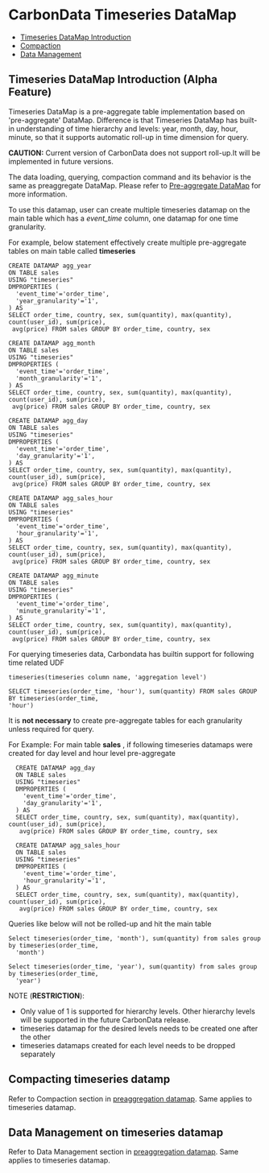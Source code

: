 <!--
    Licensed to the Apache Software Foundation (ASF) under one or more 
    contributor license agreements.  See the NOTICE file distributed with
    this work for additional information regarding copyright ownership. 
    The ASF licenses this file to you under the Apache License, Version 2.0
    (the "License"); you may not use this file except in compliance with 
    the License.  You may obtain a copy of the License at

      http://www.apache.org/licenses/LICENSE-2.0

    Unless required by applicable law or agreed to in writing, software 
    distributed under the License is distributed on an "AS IS" BASIS, 
    WITHOUT WARRANTIES OR CONDITIONS OF ANY KIND, either express or implied.
    See the License for the specific language governing permissions and 
    limitations under the License.
-->

# CarbonData Timeseries DataMap

* [Timeseries DataMap Introduction](#timeseries-datamap-introduction-alpha-feature)
* [Compaction](#compacting-timeseries-datamp)
* [Data Management](#data-management-on-timeseries-datamap)

## Timeseries DataMap Introduction (Alpha Feature)
Timeseries DataMap is a pre-aggregate table implementation based on 'pre-aggregate' DataMap.
Difference is that Timeseries DataMap has built-in understanding of time hierarchy and
levels: year, month, day, hour, minute, so that it supports automatic roll-up in time dimension 
for query.

**CAUTION:** Current version of CarbonData does not support roll-up.It will be implemented in future versions.

The data loading, querying, compaction command and its behavior is the same as preaggregate DataMap.
Please refer to [Pre-aggregate DataMap](./preaggregate-datamap-guide.md)
for more information.
  
To use this datamap, user can create multiple timeseries datamap on the main table which has 
a *event_time* column, one datamap for one time granularity.

For example, below statement effectively create multiple pre-aggregate tables  on main table called 
**timeseries**

```
CREATE DATAMAP agg_year
ON TABLE sales
USING "timeseries"
DMPROPERTIES (
  'event_time'='order_time',
  'year_granularity'='1',
) AS
SELECT order_time, country, sex, sum(quantity), max(quantity), count(user_id), sum(price),
 avg(price) FROM sales GROUP BY order_time, country, sex
  
CREATE DATAMAP agg_month
ON TABLE sales
USING "timeseries"
DMPROPERTIES (
  'event_time'='order_time',
  'month_granularity'='1',
) AS
SELECT order_time, country, sex, sum(quantity), max(quantity), count(user_id), sum(price),
 avg(price) FROM sales GROUP BY order_time, country, sex
  
CREATE DATAMAP agg_day
ON TABLE sales
USING "timeseries"
DMPROPERTIES (
  'event_time'='order_time',
  'day_granularity'='1',
) AS
SELECT order_time, country, sex, sum(quantity), max(quantity), count(user_id), sum(price),
 avg(price) FROM sales GROUP BY order_time, country, sex
      
CREATE DATAMAP agg_sales_hour
ON TABLE sales
USING "timeseries"
DMPROPERTIES (
  'event_time'='order_time',
  'hour_granularity'='1',
) AS
SELECT order_time, country, sex, sum(quantity), max(quantity), count(user_id), sum(price),
 avg(price) FROM sales GROUP BY order_time, country, sex

CREATE DATAMAP agg_minute
ON TABLE sales
USING "timeseries"
DMPROPERTIES (
  'event_time'='order_time',
  'minute_granularity'='1',
) AS
SELECT order_time, country, sex, sum(quantity), max(quantity), count(user_id), sum(price),
 avg(price) FROM sales GROUP BY order_time, country, sex
```
  
For querying timeseries data, Carbondata has builtin support for following time related UDF 

```
timeseries(timeseries column name, 'aggregation level')
```
```
SELECT timeseries(order_time, 'hour'), sum(quantity) FROM sales GROUP BY timeseries(order_time,
'hour')
```
  
It is **not necessary** to create pre-aggregate tables for each granularity unless required for 
query.
 
For Example: For main table **sales** , if following timeseries datamaps were created for day 
level and hour level pre-aggregate
  
```
  CREATE DATAMAP agg_day
  ON TABLE sales
  USING "timeseries"
  DMPROPERTIES (
    'event_time'='order_time',
    'day_granularity'='1',
  ) AS
  SELECT order_time, country, sex, sum(quantity), max(quantity), count(user_id), sum(price),
   avg(price) FROM sales GROUP BY order_time, country, sex
        
  CREATE DATAMAP agg_sales_hour
  ON TABLE sales
  USING "timeseries"
  DMPROPERTIES (
    'event_time'='order_time',
    'hour_granularity'='1',
  ) AS
  SELECT order_time, country, sex, sum(quantity), max(quantity), count(user_id), sum(price),
   avg(price) FROM sales GROUP BY order_time, country, sex
```

Queries like below will not be rolled-up and hit the main table
```
Select timeseries(order_time, 'month'), sum(quantity) from sales group by timeseries(order_time,
  'month')
  
Select timeseries(order_time, 'year'), sum(quantity) from sales group by timeseries(order_time,
  'year')
```

NOTE (<b>RESTRICTION</b>):
* Only value of 1 is supported for hierarchy levels. Other hierarchy levels will be supported in
the future CarbonData release. 
* timeseries datamap for the desired levels needs to be created one after the other
* timeseries datamaps created for each level needs to be dropped separately 
      

## Compacting timeseries datamp
Refer to Compaction section in [preaggregation datamap](./preaggregate-datamap-guide.md). 
Same applies to timeseries datamap.

## Data Management on timeseries datamap
Refer to Data Management section in [preaggregation datamap](./preaggregate-datamap-guide.md).
Same applies to timeseries datamap.

